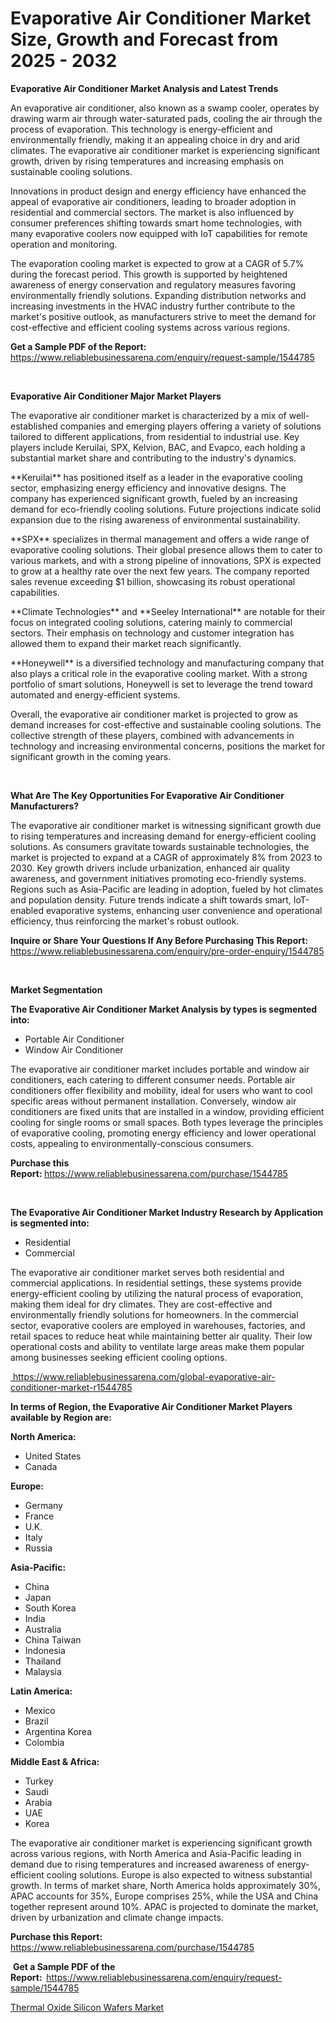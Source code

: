 <p><h1>Evaporative Air Conditioner Market Size, Growth and Forecast from 2025 - 2032</h1></p><p><strong>Evaporative Air Conditioner Market Analysis and Latest Trends</strong></p>
<p><p>An evaporative air conditioner, also known as a swamp cooler, operates by drawing warm air through water-saturated pads, cooling the air through the process of evaporation. This technology is energy-efficient and environmentally friendly, making it an appealing choice in dry and arid climates. The evaporative air conditioner market is experiencing significant growth, driven by rising temperatures and increasing emphasis on sustainable cooling solutions.</p><p>Innovations in product design and energy efficiency have enhanced the appeal of evaporative air conditioners, leading to broader adoption in residential and commercial sectors. The market is also influenced by consumer preferences shifting towards smart home technologies, with many evaporative coolers now equipped with IoT capabilities for remote operation and monitoring.</p><p>The evaporation cooling market is expected to grow at a CAGR of 5.7% during the forecast period. This growth is supported by heightened awareness of energy conservation and regulatory measures favoring environmentally friendly solutions. Expanding distribution networks and increasing investments in the HVAC industry further contribute to the market's positive outlook, as manufacturers strive to meet the demand for cost-effective and efficient cooling systems across various regions.</p></p>
<p><strong>Get a Sample PDF of the Report:&nbsp;</strong> <a href="https://www.reliablebusinessarena.com/enquiry/request-sample/1544785?utm_campaign=3041&utm_medium=2&utm_source=Github&utm_content=ia&utm_term=06042025&utm_id=evaporative-air-conditioner">https://www.reliablebusinessarena.com/enquiry/request-sample/1544785</a></p>
<p>&nbsp;</p>
<p><strong>Evaporative Air Conditioner Major Market Players</strong></p>
<p><p>The evaporative air conditioner market is characterized by a mix of well-established companies and emerging players offering a variety of solutions tailored to different applications, from residential to industrial use. Key players include Keruilai, SPX, Kelvion, BAC, and Evapco, each holding a substantial market share and contributing to the industry's dynamics.</p><p>**Keruilai** has positioned itself as a leader in the evaporative cooling sector, emphasizing energy efficiency and innovative designs. The company has experienced significant growth, fueled by an increasing demand for eco-friendly cooling solutions. Future projections indicate solid expansion due to the rising awareness of environmental sustainability.</p><p>**SPX** specializes in thermal management and offers a wide range of evaporative cooling solutions. Their global presence allows them to cater to various markets, and with a strong pipeline of innovations, SPX is expected to grow at a healthy rate over the next few years. The company reported sales revenue exceeding $1 billion, showcasing its robust operational capabilities.</p><p>**Climate Technologies** and **Seeley International** are notable for their focus on integrated cooling solutions, catering mainly to commercial sectors. Their emphasis on technology and customer integration has allowed them to expand their market reach significantly.</p><p>**Honeywell** is a diversified technology and manufacturing company that also plays a critical role in the evaporative cooling market. With a strong portfolio of smart solutions, Honeywell is set to leverage the trend toward automated and energy-efficient systems.</p><p>Overall, the evaporative air conditioner market is projected to grow as demand increases for cost-effective and sustainable cooling solutions. The collective strength of these players, combined with advancements in technology and increasing environmental concerns, positions the market for significant growth in the coming years.</p></p>
<p>&nbsp;</p>
<p><strong>What Are The Key Opportunities For Evaporative Air Conditioner Manufacturers?</strong></p>
<p><p>The evaporative air conditioner market is witnessing significant growth due to rising temperatures and increasing demand for energy-efficient cooling solutions. As consumers gravitate towards sustainable technologies, the market is projected to expand at a CAGR of approximately 8% from 2023 to 2030. Key growth drivers include urbanization, enhanced air quality awareness, and government initiatives promoting eco-friendly systems. Regions such as Asia-Pacific are leading in adoption, fueled by hot climates and population density. Future trends indicate a shift towards smart, IoT-enabled evaporative systems, enhancing user convenience and operational efficiency, thus reinforcing the market's robust outlook.</p></p>
<p><strong>Inquire or Share Your Questions If Any Before Purchasing This Report:</strong> <a href="https://www.reliablebusinessarena.com/enquiry/pre-order-enquiry/1544785?utm_campaign=3041&utm_medium=2&utm_source=Github&utm_content=ia&utm_term=06042025&utm_id=evaporative-air-conditioner">https://www.reliablebusinessarena.com/enquiry/pre-order-enquiry/1544785</a></p>
<p>&nbsp;</p>
<p><strong>Market Segmentation</strong></p>
<p><strong>The Evaporative Air Conditioner Market Analysis by types is segmented into:</strong></p>
<p><ul><li>Portable Air Conditioner</li><li>Window Air Conditioner</li></ul></p>
<p><p>The evaporative air conditioner market includes portable and window air conditioners, each catering to different consumer needs. Portable air conditioners offer flexibility and mobility, ideal for users who want to cool specific areas without permanent installation. Conversely, window air conditioners are fixed units that are installed in a window, providing efficient cooling for single rooms or small spaces. Both types leverage the principles of evaporative cooling, promoting energy efficiency and lower operational costs, appealing to environmentally-conscious consumers.</p></p>
<p><strong>Purchase this Report:&nbsp;</strong><a href="https://www.reliablebusinessarena.com/purchase/1544785?utm_campaign=3041&utm_medium=2&utm_source=Github&utm_content=ia&utm_term=06042025&utm_id=evaporative-air-conditioner">https://www.reliablebusinessarena.com/purchase/1544785</a></p>
<p>&nbsp;</p>
<p><strong>The Evaporative Air Conditioner Market Industry Research by Application is segmented into:</strong></p>
<p><ul><li>Residential</li><li>Commercial</li></ul></p>
<p><p>The evaporative air conditioner market serves both residential and commercial applications. In residential settings, these systems provide energy-efficient cooling by utilizing the natural process of evaporation, making them ideal for dry climates. They are cost-effective and environmentally friendly solutions for homeowners. In the commercial sector, evaporative coolers are employed in warehouses, factories, and retail spaces to reduce heat while maintaining better air quality. Their low operational costs and ability to ventilate large areas make them popular among businesses seeking efficient cooling options.</p></p>
<p><a href="https://www.reliablebusinessarena.com/global-evaporative-air-conditioner-market-r1544785?utm_campaign=3041&utm_medium=2&utm_source=Github&utm_content=ia&utm_term=06042025&utm_id=evaporative-air-conditioner">&nbsp;https://www.reliablebusinessarena.com/global-evaporative-air-conditioner-market-r1544785</a></p>
<p><strong>In terms of Region, the Evaporative Air Conditioner Market Players available by Region are:</strong></p>
<p>
    <p> <strong> North America: </strong>
        <ul>
            <li>United States</li>
            <li>Canada</li>
        </ul>
        </p> 
    <p> <strong> Europe: </strong>
        <ul>
            <li>Germany</li>
            <li>France</li>
            <li>U.K.</li>
            <li>Italy</li>
            <li>Russia</li>
        </ul>
        </p> 
    <p> <strong> Asia-Pacific: </strong>
        <ul>
            <li>China</li>
            <li>Japan</li>
            <li>South Korea</li>
            <li>India</li>
            <li>Australia</li>
            <li>China Taiwan</li>
            <li>Indonesia</li>
            <li>Thailand</li>
            <li>Malaysia</li>
        </ul>
        </p> 
    <p> <strong> Latin America: </strong>
        <ul>
            <li>Mexico</li>
            <li>Brazil</li>
            <li>Argentina Korea</li>
            <li>Colombia</li>
        </ul>
        </p> 
    <p> <strong> Middle East & Africa: </strong>
        <ul>
            <li>Turkey</li>
            <li>Saudi</li>
            <li>Arabia</li>
            <li>UAE</li>
            <li>Korea</li>
        </ul>
    </p>
    </p>
<p><p>The evaporative air conditioner market is experiencing significant growth across various regions, with North America and Asia-Pacific leading in demand due to rising temperatures and increased awareness of energy-efficient cooling solutions. Europe is also expected to witness substantial growth. In terms of market share, North America holds approximately 30%, APAC accounts for 35%, Europe comprises 25%, while the USA and China together represent around 10%. APAC is projected to dominate the market, driven by urbanization and climate change impacts.</p></p>
<p><strong>Purchase this Report: </strong><a href="https://www.reliablebusinessarena.com/purchase/1544785?utm_campaign=3041&utm_medium=2&utm_source=Github&utm_content=ia&utm_term=06042025&utm_id=evaporative-air-conditioner">https://www.reliablebusinessarena.com/purchase/1544785</a></p>
<p>&nbsp;<strong>Get a Sample PDF of the Report:&nbsp;&nbsp;</strong><a href="https://www.reliablebusinessarena.com/enquiry/request-sample/1544785?utm_campaign=3041&utm_medium=2&utm_source=Github&utm_content=ia&utm_term=06042025&utm_id=evaporative-air-conditioner">https://www.reliablebusinessarena.com/enquiry/request-sample/1544785</a></p>
<p><strong></strong></p>
<p><p><a href="https://github.com/rianttegang/Market-Research-Report-List-1/blob/main/thermal-oxide-silicon-wafers-market.md?utm_campaign=3041&utm_medium=2&utm_source=Github&utm_content=ia&utm_term=06042025&utm_id=evaporative-air-conditioner">Thermal Oxide Silicon Wafers Market</a></p></p>